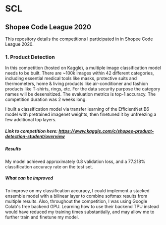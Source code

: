 # SCL
## Shopee Code League 2020
This repository details the competitions I participated in in Shopee Code League 2020.

### 1. Product Detection
In this competition (hosted on Kaggle), a multiple image classification model needs to be built. There are ~100k images within 42 different categories, including essential medical tools like masks, protective suits and thermometers, home & living products like air-conditioner and fashion products like T-shirts, rings, etc. For the data security purpose the category names will be desensitized. The evaluation metrics is top-1 accuracy. The competition duration was 2 weeks long.

I built a classification model via transfer learning of the EfficientNet B6 model with pretrained imagenet weights, then finetuned it by unfreezing a few additional top layers.

##### Link to competition here: https://www.kaggle.com/c/shopee-product-detection-student/overview
##### Results
My model achieved approximately 0.8 validation loss, and a 77.218% classification accuracy rate on the test set.

##### What can be improved
To improve on my classification accuracy, I could implement a stacked ensemble model with a bilinear layer to combine softmax results from multiple results. Also, throughout the competition, I was using Google Colab's free backend GPU. Learning how to use their backend TPU instead would have reduced my training times substantially, and may allow me to further train and finetune my model.
